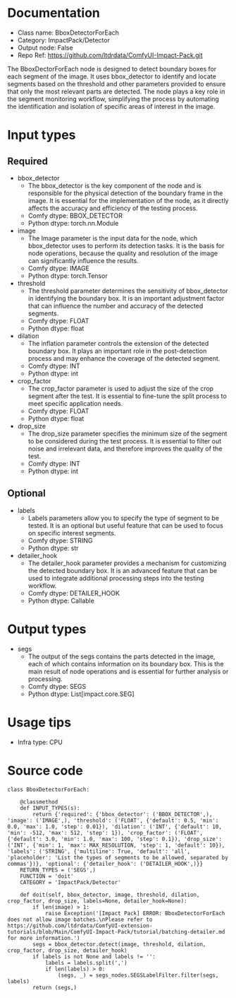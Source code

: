 # Documentation
- Class name: BboxDetectorForEach
- Category: ImpactPack/Detector
- Output node: False
- Repo Ref: https://github.com/ltdrdata/ComfyUI-Impact-Pack.git

The BboxDectorForEach node is designed to detect boundary boxes for each segment of the image. It uses bbox_detector to identify and locate segments based on the threshold and other parameters provided to ensure that only the most relevant parts are detected. The node plays a key role in the segment monitoring workflow, simplifying the process by automating the identification and isolation of specific areas of interest in the image.

# Input types
## Required
- bbox_detector
    - The bbox_detector is the key component of the node and is responsible for the physical detection of the boundary frame in the image. It is essential for the implementation of the node, as it directly affects the accuracy and efficiency of the testing process.
    - Comfy dtype: BBOX_DETECTOR
    - Python dtype: torch.nn.Module
- image
    - The Image parameter is the input data for the node, which bbox_detector uses to perform its detection tasks. It is the basis for node operations, because the quality and resolution of the image can significantly influence the results.
    - Comfy dtype: IMAGE
    - Python dtype: torch.Tensor
- threshold
    - The threshold parameter determines the sensitivity of bbox_detector in identifying the boundary box. It is an important adjustment factor that can influence the number and accuracy of the detected segments.
    - Comfy dtype: FLOAT
    - Python dtype: float
- dilation
    - The inflation parameter controls the extension of the detected boundary box. It plays an important role in the post-detection process and may enhance the coverage of the detected segment.
    - Comfy dtype: INT
    - Python dtype: int
- crop_factor
    - The crop_factor parameter is used to adjust the size of the crop segment after the test. It is essential to fine-tune the split process to meet specific application needs.
    - Comfy dtype: FLOAT
    - Python dtype: float
- drop_size
    - The drop_size parameter specifies the minimum size of the segment to be considered during the test process. It is essential to filter out noise and irrelevant data, and therefore improves the quality of the test.
    - Comfy dtype: INT
    - Python dtype: int
## Optional
- labels
    - Labels parameters allow you to specify the type of segment to be tested. It is an optional but useful feature that can be used to focus on specific interest segments.
    - Comfy dtype: STRING
    - Python dtype: str
- detailer_hook
    - The detailer_hook parameter provides a mechanism for customizing the detected boundary box. It is an advanced feature that can be used to integrate additional processing steps into the testing workflow.
    - Comfy dtype: DETAILER_HOOK
    - Python dtype: Callable

# Output types
- segs
    - The output of the segs contains the parts detected in the image, each of which contains information on its boundary box. This is the main result of node operations and is essential for further analysis or processing.
    - Comfy dtype: SEGS
    - Python dtype: List[impact.core.SEG]

# Usage tips
- Infra type: CPU

# Source code
```
class BboxDetectorForEach:

    @classmethod
    def INPUT_TYPES(s):
        return {'required': {'bbox_detector': ('BBOX_DETECTOR',), 'image': ('IMAGE',), 'threshold': ('FLOAT', {'default': 0.5, 'min': 0.0, 'max': 1.0, 'step': 0.01}), 'dilation': ('INT', {'default': 10, 'min': -512, 'max': 512, 'step': 1}), 'crop_factor': ('FLOAT', {'default': 3.0, 'min': 1.0, 'max': 100, 'step': 0.1}), 'drop_size': ('INT', {'min': 1, 'max': MAX_RESOLUTION, 'step': 1, 'default': 10}), 'labels': ('STRING', {'multiline': True, 'default': 'all', 'placeholder': 'List the types of segments to be allowed, separated by commas'})}, 'optional': {'detailer_hook': ('DETAILER_HOOK',)}}
    RETURN_TYPES = ('SEGS',)
    FUNCTION = 'doit'
    CATEGORY = 'ImpactPack/Detector'

    def doit(self, bbox_detector, image, threshold, dilation, crop_factor, drop_size, labels=None, detailer_hook=None):
        if len(image) > 1:
            raise Exception('[Impact Pack] ERROR: BboxDetectorForEach does not allow image batches.\nPlease refer to https://github.com/ltdrdata/ComfyUI-extension-tutorials/blob/Main/ComfyUI-Impact-Pack/tutorial/batching-detailer.md for more information.')
        segs = bbox_detector.detect(image, threshold, dilation, crop_factor, drop_size, detailer_hook)
        if labels is not None and labels != '':
            labels = labels.split(',')
            if len(labels) > 0:
                (segs, _) = segs_nodes.SEGSLabelFilter.filter(segs, labels)
        return (segs,)
```